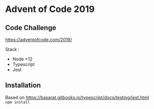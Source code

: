 # Advent of Code 2019

## Code Challenge 
https://adventofcode.com/2019/

Stack : 
* Node +12
* Typescript
* Jest

## Installation 
Based on https://basarat.gitbooks.io/typescript/docs/testing/jest.html  
`npm install`


